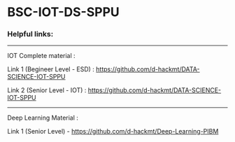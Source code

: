 # BSC-IOT-DS-SPPU



### Helpful links: 

--- 

IOT Complete material : 

Link 1 (Begineer Level - ESD) : https://github.com/d-hackmt/DATA-SCIENCE-IOT-SPPU

Link 2 (Senior Level   - IOT) : https://github.com/d-hackmt/DATA-SCIENCE-IOT-SPPU


----
Deep Learning Material : 

Link 1 (Senior Level)  -  https://github.com/d-hackmt/Deep-Learning-PIBM

